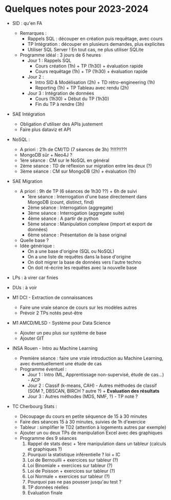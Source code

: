 # Quelques notes pour 2023-2024

- SID : qu'en FA
  - Remarques :
    - Rappels SQL : découper en création puis requêtage, avec cours
    - TP Intégration : découper en plusieurs demandes, plus explicites
    - Utiliser SQL Server ! En tout cas, ne plus utiliser SQLite
  - Programme idéal : 3 jours de 6 heures
    - Jour 1 : Rappels SQL
        - Cours création (1h) + TP (1h30) + évaluation rapide
        - Cours requêtage (1h) + TP (1h30) + évaluation rapide
    - Jour 2 : 
        - Intro SID & Modélisation (2h) + TD rétro-engineering (1h)
        - Reporting (1h) + TP Tableau avec rendu (2h)
    - Jour 3 : Intégration de données 
        - Cours (1h30) + Début du TP (1h30)
        - Fin du TP à rendre (3h)

- SAE Intégration
  - Obligation d'utiliser des APIs justement
  - Faire plus dataviz et API

- NoSQL :
    - A priori : 21h de CM/TD (7 séances de 3h) ?!!!?!!??!
    - MongoDB sûr + Neo4J ?
    - 1ère séance : CM sur le NoSQL en général
    - 2ème séance : TD de réflexion sur migration entre les deux (?)
    - 3ème séance : CM sur MongoDB (2h) + évaluation (1h)

- SAE Migration
    - A priori : 9h de TP (6 séances de 1h30 ??) + 6h de suivi
        - 1ère séance : Interrogation d'une base directement dans MongoDB (count, distinct, find)
        - 2ème séance : Interrogation (aggregate)
        - 3ème séance : Interrogation (aggregate suite)
        - 4ème séance : A partir de python
        - 5ème séance : Manipulation complexe (import et export de données)
        - 6ème séance : Présentation de la base original
    - Quelle base ?
    - Idée générique : 
        - On a une base d'origine (SQL ou NoSQL)
        - On a une liste de requêtes dans la base d'origine
        - On doit migrer la base de données vers l'autre techno
        - On doit ré-écrire les requêtes avec la nouvelle base

- LPs : à virer car finies

- DUs : à voir

- M1 DCI - Extraction de connaissances
  - Faire une vraie séance de cours sur les modèles autres
  - Prévoir 2 TPs notés peut-être

- M1 AMCD/MLSD - Système pour Data Science
  - Ajouter un peu plus sur système de base
  - Ajouter GIT

- INSA Rouen - Intro au Machine Learning
  - Première séance : faire une vraie introduction au Machine Learning, avec éventuellement une étude de cas
  - Programme éventuel :
    - Jour 1 : Intro (ML, Apprentissage non-supervisé, étude de cas...) - ACP
    - Jour 2 : Classif (k-means, CAH) - Autres méthodes de classif (SOM ?, DBSCAN, BIRCH ? autre ?) + **Evaluation des résultats**
    - Jour 3 : Autres méthodes (MDS, NMF, ?) - TP noté ?

- TC Cherbourg Stats :
  - Découpage du cours en petite séquence de 15 à 30 minutes
  - Faire des séances 15 à 30 minutes, suivies de 1h d'exercice
  - Tableur : simplifier le TD2 (attention à logements autres par exemple)
  - Ajouter un ou deux TPs de manipulation Excel avec des graphiques
  - Programme des 9 séances
    1. Rappel de stats desc + 1ère manipulation dans un tableur (calculs et graphiques ?)
    2. Pourquoi la statistique inférentielle ? loi + IC
    3. Loi de Bernouilli + exercices sur tableur (?)
    4. Loi Binomiale + exercices sur tableur (?)
    5. Loi de Poisson + exercices sur tableur (?)
    6. Loi Normale + exercices sur tableur (?)
    7. Pourquoi pas ne pas pousser jusqu'au test ?
    8. TP données réelles
    9. Evaluation finale



